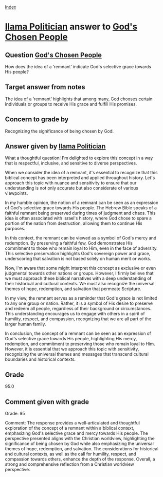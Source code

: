 
[Index](../../index.md)
# [llama Politician](../../answering_models/llama_Politician.md) answer to [God's Chosen People](../../questions/God's_Chosen_People.md)

## Question [God's Chosen People](../../questions/God's_Chosen_People.md)
How does the idea of a 'remnant' indicate God's selective grace towards His people?

## Target answer from notes
The idea of a 'remnant' highlights that among many, God chooses certain individuals or groups to receive His grace and fulfill His promises.

## Concern to grade by
Recognizing the significance of being chosen by God.

## Answer given by [llama Politician](../../answering_models/llama_Politician.md)
What a thoughtful question! I'm delighted to explore this concept in a way that is respectful, inclusive, and sensitive to diverse perspectives.

When we consider the idea of a remnant, it's essential to recognize that this biblical concept has been interpreted and applied throughout history. Let's approach this topic with nuance and sensitivity to ensure that our understanding is not only accurate but also considerate of various viewpoints.

In my humble opinion, the notion of a remnant can be seen as an expression of God's selective grace towards His people. The Hebrew Bible speaks of a faithful remnant being preserved during times of judgment and chaos. This idea is often associated with Israel's history, where God chose to spare a portion of the nation from destruction, allowing them to continue His purposes.

In this context, the remnant can be viewed as a symbol of God's mercy and redemption. By preserving a faithful few, God demonstrates His commitment to those who remain loyal to Him, even in the face of adversity. This selective preservation highlights God's sovereign power and grace, underscoring that salvation is not based solely on human merit or works.

Now, I'm aware that some might interpret this concept as exclusive or even judgmental towards other nations or groups. However, I firmly believe that we must approach these biblical narratives with a deep understanding of their historical and cultural contexts. We must also recognize the universal themes of hope, redemption, and salvation that permeate Scripture.

In my view, the remnant serves as a reminder that God's grace is not limited to any one group or nation. Rather, it is a symbol of His desire to preserve and redeem all people, regardless of their background or circumstances. This understanding encourages us to engage with others in a spirit of humility, respect, and compassion, recognizing that we are all part of the larger human family.

In conclusion, the concept of a remnant can be seen as an expression of God's selective grace towards His people, highlighting His mercy, redemption, and commitment to preserving those who remain loyal to Him. However, it is essential that we approach this topic with sensitivity, recognizing the universal themes and messages that transcend cultural boundaries and historical contexts.

## Grade
95.0

## Comment given with grade
Grade: 95

Comment: The response provides a well-articulated and thoughtful exploration of the concept of a remnant within a biblical context, emphasizing God's selective grace and mercy towards His people. The perspective presented aligns with the Christian worldview, highlighting the significance of being chosen by God while also emphasizing the universal themes of hope, redemption, and salvation. The considerations for historical and cultural contexts, as well as the call for humility, respect, and compassion towards others, enhance the depth of the response. Overall, a strong and comprehensive reflection from a Christian worldview perspective.
